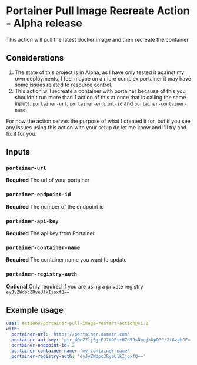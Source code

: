 # Portainer Pull Image Recreate Action - Alpha release
This action will pull the latest docker image and then recreate the container

## Considerations
1. The state of this project is in Alpha, as I have only tested it against my own deployments, I feel maybe on a more complex portainer it may have some issues related to resource control.
2. This action will recreate a container with portainer because of this you shouldn't run more than 1 action of this at once that is calling the same inputs: `portainer-url`, `portainer-endpint-id` and `portainer-container-name`. 

For now the action serves the purpose of what I created it for, but if you see any issues using this action with your setup do let me know and I'll try and fix it for you.

## Inputs

### `portainer-url`

**Required** The url of your portainer

### `portainer-endpoint-id`

**Required** The number of the endpoint id

### `portainer-api-key`

**Required** The api key from Portainer

### `portainer-container-name`

**Required** The container name you want to update

### `portainer-registry-auth`

**Optional** Only required if you are using a private registry `eyJyZWdpc3RyeUlkIjoxfQ==`

## Example usage

```yaml
uses: actions/portainer-pull-image-restart-action@v1.2
with:
  portainer-url: 'https://portainer.domain.com'
  portainer-api-key: 'ptr_dQeZ7ljSgcEJ7tQPt+H7d59sNpujkKpD3J/2tGzghGE='
  portainer-endpoint-id: 2
  portainer-container-name: 'my-container-name'
  portainer-registry-auth: 'eyJyZWdpc3RyeUlkIjoxfQ=='
```